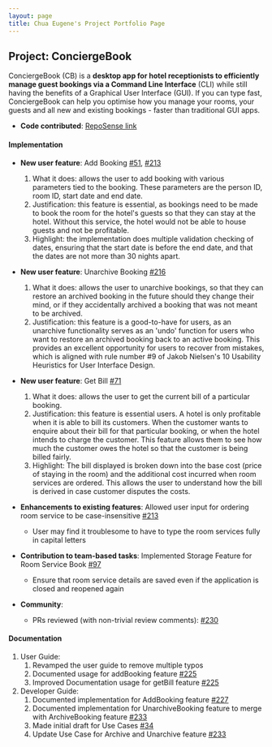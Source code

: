 ```yaml
---
layout: page
title: Chua Eugene's Project Portfolio Page
---
```


## Project: ConciergeBook

ConciergeBook (CB) is a **desktop app for hotel receptionists to efficiently manage guest bookings via a Command Line Interface** (CLI) 
while still having the benefits of a Graphical User Interface (GUI). If you can type fast, 
ConciergeBook can help you optimise how you manage your rooms, your guests and all new and existing bookings - 
faster than traditional GUI apps.

* **Code contributed**: [RepoSense link](https://nus-cs2103-ay2021s1.github.io/tp-dashboard/#breakdown=true&search=&sort=groupTitle&sortWithin=title&since=2020-08-14&timeframe=commit&mergegroup=&groupSelect=groupByRepos&checkedFileTypes=docs~functional-code~test-code~other&tabOpen=true&tabType=authorship&tabAuthor=iamgenechua&tabRepo=AY2021S1-CS2103-W14-2%2Ftp%5Bmaster%5D&authorshipIsMergeGroup=false&authorshipFileTypes=docs~functional-code~test-code)

#### Implementation
* **New user feature**: Add Booking [#51](https://github.com/AY2021S1-CS2103-W14-2/tp/pull/51), [#213](https://github.com/AY2021S1-CS2103-W14-2/tp/pull/213)
    1. What it does: allows the user to add booking with various parameters tied to the booking.
    These parameters are the person ID, room ID, start date and end date.
    2. Justification: this feature is essential, as bookings need to be made to book the room for the hotel's guests
    so that they can stay at the hotel. Without this service, the hotel would not be able to house guests and not be
    profitable.
    3. Highlight: the implementation does multiple validation checking of dates, ensuring that the start date is before the end date, and that the dates are not more than 30 nights apart.

* **New user feature**: Unarchive Booking [#216](https://github.com/AY2021S1-CS2103-W14-2/tp/pull/216)
    1. What it does: allows the user to unarchive bookings, so that they can restore an archived booking in the future 
    should they change their mind, or if they accidentally archived a booking that was not meant to be archived.  
    2. Justification: this feature is a good-to-have for users, as an unarchive functionality serves as an 'undo' function
    for users who want to restore an archived booking back to an active booking. This provides an excellent opportunity
    for users to recover from mistakes, which is aligned with rule number #9 of Jakob Nielsen's 10 Usability Heuristics for User Interface Design.  

* **New user feature**: Get Bill [#71](https://github.com/AY2021S1-CS2103-W14-2/tp/pull/71)
    1. What it does: allows the user to get the current bill of a particular booking.
    2. Justification: this feature is essential users. A hotel is only profitable when it is able to bill its customers.
    When the customer wants to enquire about their bill for that particular booking, or when the hotel intends to charge the 
    customer. This feature allows them to see how much the customer owes the hotel so that the customer is being billed fairly.
    3. Highlight: The bill displayed is broken down into the base cost (price of staying in the room) and the additional cost 
    incurred when room services are ordered. This allows the user to understand how the bill is derived in case customer disputes
    the costs.

* **Enhancements to existing features**: Allowed user input for ordering room service to be case-insensitive [#213](https://github.com/AY2021S1-CS2103-W14-2/tp/pull/213)
    * User may find it troublesome to have to type the room services fully in capital letters

* **Contribution to team-based tasks**: Implemented Storage Feature for Room Service Book [#97](https://github.com/AY2021S1-CS2103-W14-2/tp/pull/97)
    * Ensure that room service details are saved even if the application is closed and reopened again

* **Community**:
  * PRs reviewed (with non-trivial review comments): [#230](https://github.com/AY2021S1-CS2103-W14-2/tp/pull/230#discussion_r519246460)

#### Documentation
   1. User Guide:
        1. Revamped the user guide to remove multiple typos  
        2. Documented usage for addBooking feature [#225](https://github.com/AY2021S1-CS2103-W14-2/tp/pull/225)
        3. Improved Documentation usage for getBill feature [#225](https://github.com/AY2021S1-CS2103-W14-2/tp/pull/225)
   2. Developer Guide:
        1. Documented implementation for AddBooking feature [#227](https://github.com/AY2021S1-CS2103-W14-2/tp/pull/227)        
        2. Documented implementation for UnarchiveBooking feature to merge with ArchiveBooking feature [#233](https://github.com/AY2021S1-CS2103-W14-2/tp/pull/233)
        3. Made initial draft for Use Cases [#34](https://github.com/AY2021S1-CS2103-W14-2/tp/pull/34)
        4. Update Use Case for Archive and Unarchive feature [#233](https://github.com/AY2021S1-CS2103-W14-2/tp/pull/233)
        